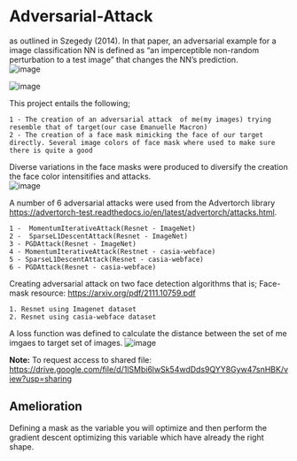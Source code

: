 # Adversarial-Attack
as outlined in Szegedy (2014). In that paper, an adversarial example for a image classification NN is defined as “an imperceptible non-random perturbation to a test image” that changes the NN’s prediction.<br>
![image](https://user-images.githubusercontent.com/53564338/167613362-fd765756-a17d-4552-91f0-a6d2d5d08f0f.png)


![image](https://user-images.githubusercontent.com/53564338/167610512-b39bde7c-733e-43f3-b896-fa18c7c3cc16.png)

This project entails the following;

	1 - The creation of an adversarial attack  of me(my images) trying resemble that of target(our case Emanuelle Macron)
	2 - The creation of a face mask mimicking the face of our target directly. Several image colors of face mask where used to make sure there is quite a good

Diverse variations in the face masks were produced to diversify the creation the face color intensitifies and attacks.<br>
![image](https://user-images.githubusercontent.com/53564338/167612396-2cfb9b4a-7cb0-4917-b3f5-26efefd70ab6.png)

A number of 6 adversarial attacks were used from the Advertorch library https://advertorch-test.readthedocs.io/en/latest/advertorch/attacks.html. 

	1 -  MomentumIterativeAttack(Resnet - ImageNet)
	2 -  SparseL1DescentAttack(Resnet - ImageNet)
	3 - PGDAttack(Resnet - ImageNet)
	4 - MomentumIterativeAttack(Restnet - casia-webface)
	5 - SparseL1DescentAttack(Resnet - casia-webface)
	6 - PGDAttack(Resnet - casia-webface)

Creating adversarial attack on two face detection algorithms that is;
Face-mask resource: https://arxiv.org/pdf/2111.10759.pdf

	1. Resnet using Imagenet dataset
	2. Resnet using casia-webface dataset

A loss function was defined to calculate the distance between the set of me imgaes to target set of images.
![image](https://user-images.githubusercontent.com/53564338/167611439-839a86e4-c13c-4e3b-b963-c04ba1efe0a5.png)

**Note:** To request access to shared file: https://drive.google.com/file/d/1lSMbi6lwSk54wdDds9QYY8Gyw47snHBK/view?usp=sharing

## Amelioration
Defining a mask as the variable you will optimize and then perform the gradient descent optimizing this variable which have already the right shape.

